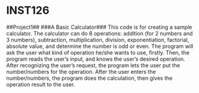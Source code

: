 # INST126
##Project1##
###A Basic Calculator###
This code is for creating a sample calculator. 
The calculator can do 8 operations: addition (for 2 numbers and 3 numbers), subtraction, multiplication, division, exponentiation, factorial, absolute value, and determine the number is odd or even.
The program will ask the user what kind of operation he/she wants to use, firstly. Then, the program reads the user’s input, and knows the user’s desired operation. After recognizing the user’s request, the program lets the user put the number/numbers for the operation. After the user enters the number/numbers, the program does the calculation, then gives the operation result to the user.   
